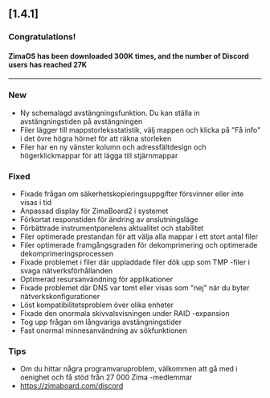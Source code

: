 ## [1.4.1]
### Congratulations! 
#### ZimaOS has been downloaded 300K times, and the number of Discord users has reached 27K
---
### New
- Ny schemalagd avstängningsfunktion. Du kan ställa in avstängningstiden på avstängningen
- Filer lägger till mappstorleksstatistik, välj mappen och klicka på "Få info" i det övre högra hörnet för att räkna storleken
- Filer har en ny vänster kolumn och adressfältdesign och högerklickmappar för att lägga till stjärnmappar
### Fixed
- Fixade frågan om säkerhetskopieringsuppgifter försvinner eller inte visas i tid
- Anpassad display för ZimaBoard2 i systemet
- Förkortat responstiden för ändring av anslutningsläge
- Förbättrade instrumentpanelens aktualitet och stabilitet
- Filer optimerade prestandan för att välja alla mappar i ett stort antal filer
- Filer optimerade framgångsgraden för dekomprimering och optimerade dekomprimeringsprocessen
- Fixade problemet i filer där uppladdade filer dök upp som TMP -filer i svaga nätverksförhållanden
- Optimerad resursanvändning för applikationer
- Fixade problemet där DNS var tomt eller visas som "nej" när du byter nätverkskonfigurationer
- Löst kompatibilitetsproblem över olika enheter
- Fixade den onormala skivvalsvisningen under RAID -expansion
- Tog upp frågan om långvariga avstängningstider
- Fast onormal minnesanvändning av sökfunktionen
### Tips
- Om du hittar några programvaruproblem, välkommen att gå med i oenighet och få stöd från 27 000 Zima -medlemmar
- <a href = "https://zimaboard.com/discord" Target = "_ blank" style = "Color: Blue"> https://zimaboard.com/discord </a>

